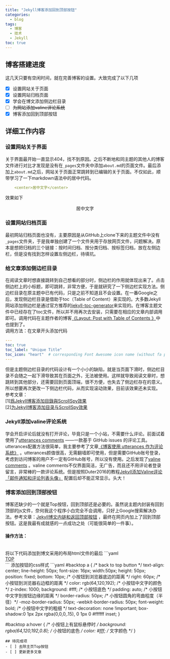 ```yaml
---
title: "Jekyll博客添加回到顶部按钮"
categories:
  - blog
tags:
  - 博客
  - 技术
  - Jekyll
toc: true
---
```


## 博客搭建进度
这几天只要有空闲时间，就在完善博客的设置。大致完成了以下几项
- [x] 设置网站关于页面
- [x] 设置网站归档页面 
- [x] 学会在博文添加侧边栏目录
- [ ] ~~为网站添加valine评论系统~~
- [x] 博客添加回到顶部按钮

## 详细工作内容

### 设置网站关于界面
关于界面最开始一直显示404，找不到原因。之后不断地和同主题的其他人的博客文件进行对比才发现是没有在`_pages`文件夹中添加`about.md`的页面文件。最后添加上`about.md`之后，网站关于页面正常跳转到已编辑的关于页面。不仅如此，顺带学习了一下markdown语法中的居中代码。
```yaml
    <center>居中文字</center>
```
效果如下
<center>居中文字</center>

### 设置网站归档页面
最初网站归档页面也没有，主要原因是从GitHub上clone下来的主题文件中没有`_pages`文件夹，于是我单独创建了一个文件夹用于存放网页文件，问题解决。原本是想把归档的三个链接：按时间归档、按分类归档、按标签归档，放在左侧边栏，但是没有找到怎样设置左侧边栏，待填坑。

### 给文章添加侧边栏目录
在阅读文章时想直接跳转到自己想看的部分时，侧边栏的作用就体现出来了。点击侧边栏上的小标题，即可跳转，非常方便，于是就研究了一下侧边栏实现方法。侧边栏目录在原主题中已有代码，只是之前不知道且不会设置。在一番Google之后，发现侧边栏目录是借助于toc（Table of Content）来实现的。大多数Jekyll网站添加侧边栏是通过官方推荐的[jekyll-toc-generator](https://github.com/dafi/jekyll-toc-generator "jekyll-toc-generator")来实现的。在博客主题文件中已经存在了toc文件，所以并不用再次去安装，只需要在相应的文章内部调用即可。调用代码在主题作者的博客[《Layout: Post with Table of Contents 》](http://https://mmistakes.github.io/minimal-mistakes/layout-table-of-contents-post/ "《Layout: Post with Table of Contents 》")中也提到了。<br>调用方法：在文章开头添加代码
```yaml
---
toc: true
toc_label: "Unique Title"
toc_icon: "heart"  # corresponding Font Awesome icon name (without fa prefix)
---
```
但是主题侧边栏目录的代码设计有一个小小的缺陷，就是当页面下滑时，侧边栏目录不会随之一起下滑导致其在页面之外，无法被使用。这样就导致阅读文章时，想跳转到其他部分，还需要回到页面顶端，很不方便，也失去了侧边栏存在的意义。所以想要再次更改一下侧边栏代码，从而实现滚动效果，目前该效果还未实现。
<br>参考文章：    
[1][爲Jekyll博客添加目錄與ScrollSpy效果](https://www.twblogs.net/a/5b8cb2332b71771883349fde)    
[2][为Jekyll博客添加目录与ScrollSpy效果](http://t.hengwei.me/post/%E4%B8%BAjekyll%E5%8D%9A%E5%AE%A2%E6%B7%BB%E5%8A%A0%E7%9B%AE%E5%BD%95%E4%B8%8Escrollspy%E6%95%88%E6%9E%9C.html)

### Jekyll添加valine评论系统
学会开启评论后就没有打开评论，毕竟只是一个小站，不需要什么评论。前面试着使用了[utterances comments](https://github.com/utterance/utterances) ——一款基于 GitHub issues 的评论工具。utterances配置方法很简单，我主要参考了文章[《博客使用 utterances 作为评论系统》](https://www.cnblogs.com/stevexu/p/10808134.html) 。utterances颜值很高，无需翻墙即可使用，但是需要GitHub账号登录，考虑到访问博客的用户不一定有GitHub账号，所以没有使用。之后发现了[valine comments](https://github.com/xCss/Valine) 。valine comments不仅界面简洁，无广告，而且还不用评论者登录留言，非常棒的一款评论系统。但是按照Duter2016的教程[Jekyll添加Valine评论「邮件通知和评论列表头像」](https://duter2016.github.io/2019/09/18/Jekyll%E6%B7%BB%E5%8A%A0Valine%E8%AF%84%E8%AE%BA-%E9%82%AE%E4%BB%B6%E9%80%9A%E7%9F%A5%E5%92%8C%E8%AF%84%E8%AE%BA%E5%88%97%E8%A1%A8%E5%A4%B4%E5%83%8F/) 配置后却不能正常显示。头大！

### 博客添加回到顶部按钮
博客还缺少的一个就是Top按钮，回到顶部还是必要的。虽然说主题内封装有回到顶部的js文件，奈何我这个程序小白完全不会调用，只好上Google搜索解决办法。参考文章：[Jekyll博文内链和返回顶部按钮](https://www.smslit.top/2015/10/28/backToTop-Jekyll/) ，最终在网页内加上了回到顶部按钮。这是我最有成就感的一点成功之处（可能很简单的一件事）。<br>

#### 操作方法：
<br>
将以下代码添加到博文采用的布局html文件的最后
```yaml
<div id="backtop">
   <a href="#">TOP</a>
</div> 
```
添加按钮的css样式
```yaml
#backtop a { /* back to top button */
    text-align: center;
    line-height: 50px;
    font-size: 16px;
    width:50px;
    height: 50px;
    position: fixed;
    bottom: 10px; /* 小按钮到浏览器底边的距离 */
    right: 60px; /* 小按钮到浏览器右边框的距离 */
    color: rgb(64,120,192); /* 小按钮中文字的颜色 */
    z-index: 1000;
    background: #fff; /* 小按钮底色 */
    padding: auto; /* 小按钮中文字到按钮边缘的距离 */
    border-radius: 50px; /* 小按钮圆角的弯曲程度（半径）*/
    -moz-border-radius: 50px;
    -webkit-border-radius: 50px;
    font-weight: bold; /* 小按钮中文字的粗细 */
    text-decoration: none !important;
    box-shadow:0 1px 2px rgba(0,0,0,.15), 0 1px 0 #ffffff inset;
}

#backtop a:hover { /* 小按钮上有鼠标悬停时 */
    background: rgba(64,120,192,0.8); /* 小按钮的底色 */
    color: #fff; /* 文字颜色 */
}
```
## 待完成项
- [ ] 去除主页Top按钮
- [ ] 更新更多文章